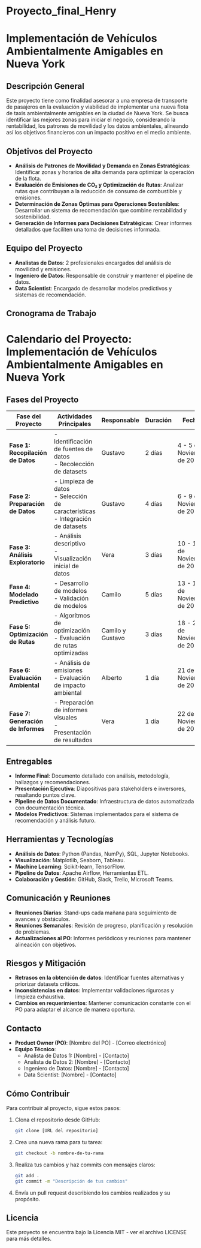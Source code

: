 # Proyecto_final_Henry
# Implementación de Vehículos Ambientalmente Amigables en Nueva York

## Descripción General
Este proyecto tiene como finalidad asesorar a una empresa de transporte de pasajeros en la evaluación y viabilidad de implementar una nueva flota de taxis ambientalmente amigables en la ciudad de Nueva York. Se busca identificar las mejores zonas para iniciar el negocio, considerando la rentabilidad, los patrones de movilidad y los datos ambientales, alineando así los objetivos financieros con un impacto positivo en el medio ambiente.

## Objetivos del Proyecto
- **Análisis de Patrones de Movilidad y Demanda en Zonas Estratégicas**: Identificar zonas y horarios de alta demanda para optimizar la operación de la flota.
- **Evaluación de Emisiones de CO₂ y Optimización de Rutas**: Analizar rutas que contribuyan a la reducción de consumo de combustible y emisiones.
- **Determinación de Zonas Óptimas para Operaciones Sostenibles**: Desarrollar un sistema de recomendación que combine rentabilidad y sostenibilidad.
- **Generación de Informes para Decisiones Estratégicas**: Crear informes detallados que faciliten una toma de decisiones informada.

## Equipo del Proyecto
- **Analistas de Datos**: 2 profesionales encargados del análisis de movilidad y emisiones.
- **Ingeniero de Datos**: Responsable de construir y mantener el pipeline de datos.
- **Data Scientist**: Encargado de desarrollar modelos predictivos y sistemas de recomendación.

## Cronograma de Trabajo


# Calendario del Proyecto: Implementación de Vehículos Ambientalmente Amigables en Nueva York

## Fases del Proyecto

| Fase del Proyecto           | Actividades Principales                                                         | Responsable         | Duración   | Fechas                          |
|-----------------------------|----------------------------------------------------------------------------------|---------------------|------------|----------------------------------|
| **Fase 1: Recopilación de Datos**  | - Identificación de fuentes de datos <br> - Recolección de datasets              | Gustavo             | 2 días     | 4 - 5 de Noviembre de 2024      |
| **Fase 2: Preparación de Datos**   | - Limpieza de datos <br> - Selección de características <br> - Integración de datasets | Gustavo             | 4 días     | 6 - 9 de Noviembre de 2024      |
| **Fase 3: Análisis Exploratorio**  | - Análisis descriptivo <br> - Visualización inicial de datos                     | Vera                | 3 días     | 10 - 12 de Noviembre de 2024    |
| **Fase 4: Modelado Predictivo**    | - Desarrollo de modelos <br> - Validación de modelos                            | Camilo              | 5 días     | 13 - 17 de Noviembre de 2024    |
| **Fase 5: Optimización de Rutas**  | - Algoritmos de optimización <br> - Evaluación de rutas optimizadas              | Camilo y Gustavo    | 3 días     | 18 - 20 de Noviembre de 2024    |
| **Fase 6: Evaluación Ambiental**   | - Análisis de emisiones <br> - Evaluación de impacto ambiental                   | Alberto             | 1 día      | 21 de Noviembre de 2024         |
| **Fase 7: Generación de Informes** | - Preparación de informes visuales <br> - Presentación de resultados             | Vera                | 1 día      | 22 de Noviembre de 2024         |


## Entregables
- **Informe Final**: Documento detallado con análisis, metodología, hallazgos y recomendaciones.
- **Presentación Ejecutiva**: Diapositivas para stakeholders e inversores, resaltando puntos clave.
- **Pipeline de Datos Documentado**: Infraestructura de datos automatizada con documentación técnica.
- **Modelos Predictivos**: Sistemas implementados para el sistema de recomendación y análisis futuro.

## Herramientas y Tecnologías
- **Análisis de Datos**: Python (Pandas, NumPy), SQL, Jupyter Notebooks.
- **Visualización**: Matplotlib, Seaborn, Tableau.
- **Machine Learning**: Scikit-learn, TensorFlow.
- **Pipeline de Datos**: Apache Airflow, Herramientas ETL.
- **Colaboración y Gestión**: GitHub, Slack, Trello, Microsoft Teams.

## Comunicación y Reuniones
- **Reuniones Diarias**: Stand-ups cada mañana para seguimiento de avances y obstáculos.
- **Reuniones Semanales**: Revisión de progreso, planificación y resolución de problemas.
- **Actualizaciones al PO**: Informes periódicos y reuniones para mantener alineación con objetivos.

## Riesgos y Mitigación
- **Retrasos en la obtención de datos**: Identificar fuentes alternativas y priorizar datasets críticos.
- **Inconsistencias en datos**: Implementar validaciones rigurosas y limpieza exhaustiva.
- **Cambios en requerimientos**: Mantener comunicación constante con el PO para adaptar el alcance de manera oportuna.

## Contacto
- **Product Owner (PO)**: [Nombre del PO] - [Correo electrónico]
- **Equipo Técnico**:
  - Analista de Datos 1: [Nombre] - [Contacto]
  - Analista de Datos 2: [Nombre] - [Contacto]
  - Ingeniero de Datos: [Nombre] - [Contacto]
  - Data Scientist: [Nombre] - [Contacto]

## Cómo Contribuir
Para contribuir al proyecto, sigue estos pasos:

1. Clona el repositorio desde GitHub:
    ```bash
    git clone [URL del repositorio]
    ```
2. Crea una nueva rama para tu tarea:
    ```bash
    git checkout -b nombre-de-tu-rama
    ```
3. Realiza tus cambios y haz commits con mensajes claros:
    ```bash
    git add .
    git commit -m "Descripción de tus cambios"
    ```
4. Envía un pull request describiendo los cambios realizados y su propósito.

## Licencia
Este proyecto se encuentra bajo la Licencia MIT - ver el archivo LICENSE para más detalles.
